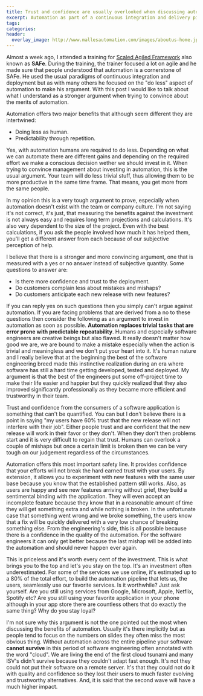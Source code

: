 ```yaml
---
title: Trust and confidence are usually overlooked when discussing automation
excerpt: Automation as part of a continuous integration and delivery pipeline is rarely discussed from the perspective of the gained trust and confidence. This post is about these overlooked qualities.
tags:
categories:
header:
  overlay_image: http://www.mallesautomation.com/images/aboutus-home.jpg
---
```


Almost a week ago, I attended a training for [Scaled Agiled Framework](http://www.scaledagileframework.com/) also known as **SAFe**. During the training, the trainer focused a lot on agile and he made sure that people understood that automation is a cornerstone of SAFe. He used the usual paradigms of continuous integration and deployment but as with many others he focused on the "do less" aspect of automation to make his argument. With this post I would like to talk about what I understand as a stronger argument when trying to convince about the merits of automation.

Automation offers two major benefits that although seem different they are intertwined:

- Doing less as human.
- Predictability through repetition.

Yes, with automation humans are required to do less. Depending on what we can automate there are different gains and depending on the required effort we make a conscious decision wether we should invest in it. When trying to convince management about investing in automation, this is the usual argument. Your team will do less trivial stuff, thus allowing them to be more productive in the same time frame. That means, you get more from the same people.

In my opinion this is a very tough argument to prove, especially when automation doesn't exist with the team or company culture. I'm not saying it's not correct, it's just, that measuring the benefits against the investment is not always easy and requires long term projections and calculations. It's also very dependent to the size of the project. Even with the best calculations, if you ask the people involved how much it has helped them, you'll get a different answer from each because of our subjective perception of help.

I believe that there is a stronger and more convincing argument, one that is measured with a yes or no answer instead of subjective quantity. Some questions to answer are:

- Is there more confidence and trust to the deployment. 
- Do customers complain less about mistakes and mishaps?
- Do customers anticipate each new release with new features?

If you can reply yes on such questions then you simply can't argue against automation. If you are facing problems that are derived from a no to these questions then consider the following as an argument to invest in automation as soon as possible. **Automation replaces trivial tasks that are error prone with predictable repeatability**. Humans and especially software engineers are creative beings but also flawed. It really doesn't matter how good we are, we are bound to make a mistake especially when the action is trivial and meaningless and we don't put your heart into it. It's human nature and I really believe that at the beginning the best of the software engineering breed made this instinctive realization during an era where software has still a hard time getting developed, tested and deployed. My argument is that the best of the engineers put some off-project time to make their life easier and happier but they quickly realized that they also improved significantly professionally as they became more efficient and trustworthy in their team.

Trust and confidence from the consumers of a software application is something that can't be quantified. You can but I don't believe there is a point in saying "my users have 60% trust that the new release will not interfere with their job". Either people trust and are confident that the new release will work in their favor or they don't. When they don't then problems start and it is very difficult to regain that trust. Humans can overlook a couple of mishaps but once a certain limit is broken then we can be very tough on our judgement regardless of the circumstances. 

Automation offers this most important safety line. It provides confidence that your efforts will not break the hard earned trust with your users. By extension, it allows you to experiment with new features with the same user base because you know that the established pattern still works. Also, as users are happy and see new features arriving without grief, they build a sentimental binding with the application. They will even accept an incomplete feature because they know that in a reasonable amount of time they will get something extra and while nothing is broken. In the unfortunate case that something went wrong and we broke something, the users know that a fix will be quickly delivered with a very low chance of breaking something else. From the engineering's side, this is all possible because there is a confidence in the quality of the automation. For the software engineers it can only get better because the last mishap will be added into the automation and should never happen ever again. 

This is priceless and it's worth every cent of the investment. This is what brings you to the top and let's you stay on the top. It's an investment often underestimated. For some of the services we use online, it's estimated up to a 80% of the total effort, to build the automation pipeline that lets us, the users, seamlessly use our favorite services. Is it worthwhile? Just ask yourself. Are you still using services from Google, Microsoft, Apple, Netflix, Spotify etc? Are you still using your favorite application in your phone although in your app store there are countless others that do exactly the same thing? Why do you stay loyal?

I'm not sure why this argument is not the one pointed out the most when discussing the benefits of automation. Usually it's there implicitly but as people tend to focus on the numbers on slides they often miss the most obvious thing. Without automation across the entire pipeline your software **cannot survive** in this period of software engineering often annotated with the word "cloud". We are living the end of the first cloud tsunami and many ISV's didn't survive because they couldn't adapt fast enough. It's not they could not put their software on a remote server. It's that they could not do it with quality and confidence so they lost their users to much faster evolving and trustworthy alternatives. And, it is said that the second wave will have a much higher impact.
